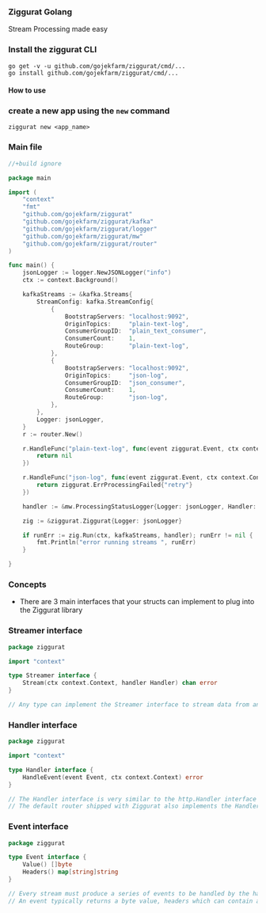 ### Ziggurat Golang

Stream Processing made easy

### Install the ziggurat CLI

```shell script
go get -v -u github.com/gojekfarm/ziggurat/cmd/...
go install github.com/gojekfarm/ziggurat/cmd/...                                                                                                                                                     
```

#### How to use

### create a new app using the `new` command

```shell
ziggurat new <app_name>
```

### Main file

```go
//+build ignore

package main

import (
	"context"
	"fmt"
	"github.com/gojekfarm/ziggurat"
	"github.com/gojekfarm/ziggurat/kafka"
	"github.com/gojekfarm/ziggurat/logger"
	"github.com/gojekfarm/ziggurat/mw"
	"github.com/gojekfarm/ziggurat/router"
)

func main() {
	jsonLogger := logger.NewJSONLogger("info")
	ctx := context.Background()

	kafkaStreams := &kafka.Streams{
		StreamConfig: kafka.StreamConfig{
			{
				BootstrapServers: "localhost:9092",
				OriginTopics:     "plain-text-log",
				ConsumerGroupID:  "plain_text_consumer",
				ConsumerCount:    1,
				RouteGroup:       "plain-text-log",
			},
			{
				BootstrapServers: "localhost:9092",
				OriginTopics:     "json-log",
				ConsumerGroupID:  "json_consumer",
				ConsumerCount:    1,
				RouteGroup:       "json-log",
			},
		},
		Logger: jsonLogger,
	}
	r := router.New()

	r.HandleFunc("plain-text-log", func(event ziggurat.Event, ctx context.Context) error {
		return nil
	})

	r.HandleFunc("json-log", func(event ziggurat.Event, ctx context.Context) error {
		return ziggurat.ErrProcessingFailed{"retry"}
	})

	handler := &mw.ProcessingStatusLogger{Logger: jsonLogger, Handler: r}

	zig := &ziggurat.Ziggurat{Logger: jsonLogger}

	if runErr := zig.Run(ctx, kafkaStreams, handler); runErr != nil {
		fmt.Println("error running streams ", runErr)
	}

}
```

### Concepts

- There are 3 main interfaces that your structs can implement to plug into the Ziggurat library

### Streamer interface

```go
package ziggurat

import "context"

type Streamer interface {
	Stream(ctx context.Context, handler Handler) chan error
}

// Any type can implement the Streamer interface to stream data from any source
```

### Handler interface

```go
package ziggurat

import "context"

type Handler interface {
	HandleEvent(event Event, ctx context.Context) error
}

// The Handler interface is very similar to the http.Handler interface
// The default router shipped with Ziggurat also implements the Handler interface
```

### Event interface

```go
package ziggurat

type Event interface {
	Value() []byte
	Headers() map[string]string
}

// Every stream must produce a series of events to be handled by the handler
// An event typically returns a byte value, headers which can contain additional metadata
```
